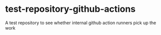 # test-repository-github-actions
A test repository to see whether internal github action runners pick up the work
